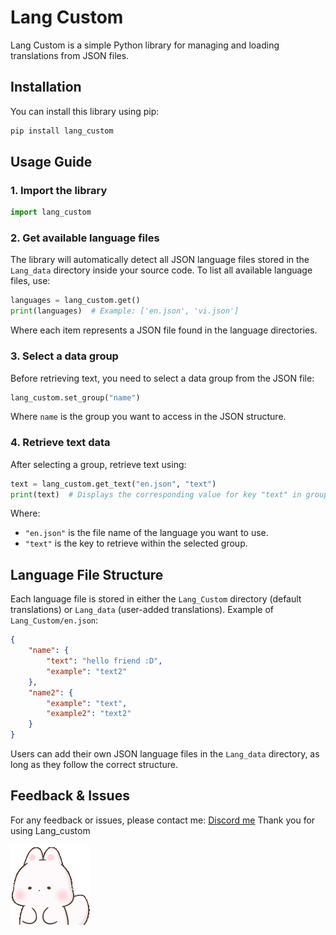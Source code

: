 # Lang Custom

Lang Custom is a simple Python library for managing and loading translations from JSON files.

## Installation

You can install this library using pip:
```sh
pip install lang_custom
```

## Usage Guide

### 1. Import the library
```python
import lang_custom
```

### 2. Get available language files
The library will automatically detect all JSON language files stored in the `Lang_data` directory inside your source code. To list all available language files, use:
```python
languages = lang_custom.get()
print(languages)  # Example: ['en.json', 'vi.json']
```
Where each item represents a JSON file found in the language directories.

### 3. Select a data group
Before retrieving text, you need to select a data group from the JSON file:
```python
lang_custom.set_group("name")
```
Where `name` is the group you want to access in the JSON structure.

### 4. Retrieve text data
After selecting a group, retrieve text using:
```python
text = lang_custom.get_text("en.json", "text")
print(text)  # Displays the corresponding value for key "text" in group "name" from en.json
```
Where:
- `"en.json"` is the file name of the language you want to use.
- `"text"` is the key to retrieve within the selected group.

## Language File Structure
Each language file is stored in either the `Lang_Custom` directory (default translations) or `Lang_data` (user-added translations). Example of `Lang_Custom/en.json`:
```json
{
    "name": {
        "text": "hello friend :D",
        "example": "text2"
    },
    "name2": {
        "example": "text",
        "example2": "text2"
    }
}
```
Users can add their own JSON language files in the `Lang_data` directory, as long as they follow the correct structure.

## Feedback & Issues
For any feedback or issues, please contact me:
[Discord me](https://discord.gg/pGcSyr2bcY)
Thank you for using Lang_custom

![Thank You](https://github.com/GauCandy/WhiteCat/blob/main/thank.gif)

